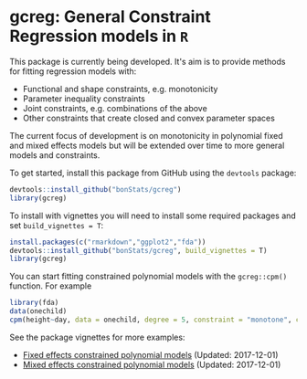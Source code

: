 # gcreg: General Constraint Regression models in `R`

This package is currently being developed. It's aim is to provide methods for fitting regression models with:
* Functional and shape constraints, e.g. monotonicity
* Parameter inequality constraints
* Joint constraints, e.g. combinations of the above
* Other constraints that create closed and convex parameter spaces

The current focus of development is on monotonicity in polynomial fixed and mixed effects models but will be extended over time to more general models and constraints. 

To get started, install this package from GitHub using the `devtools` package:

```r
devtools::install_github("bonStats/gcreg")
library(gcreg)
```

To install with vignettes you will need to install some required packages and set `build_vignettes = T`:
```r
install.packages(c("rmarkdown","ggplot2","fda"))
devtools::install_github("bonStats/gcreg", build_vignettes = T)
library(gcreg)
```


You can start fitting constrained polynomial models with the `gcreg::cpm()` function. For example

```r 
library(fda)
data(onechild)
cpm(height~day, data = onechild, degree = 5, constraint = "monotone", c_region = c(1,312))
```
See the package vignettes for more examples:
* [Fixed effects constrained polynomial models](https://github.com/bonStats/gcreg/files/1516836/getting-started-gcreg.pdf) (Updated: 2017-12-01)
* [Mixed effects constrained polynomial models](https://github.com/bonStats/gcreg/files/1516820/monotone-constrained-mixed-effects-models.pdf) (Updated: 2017-12-01)
